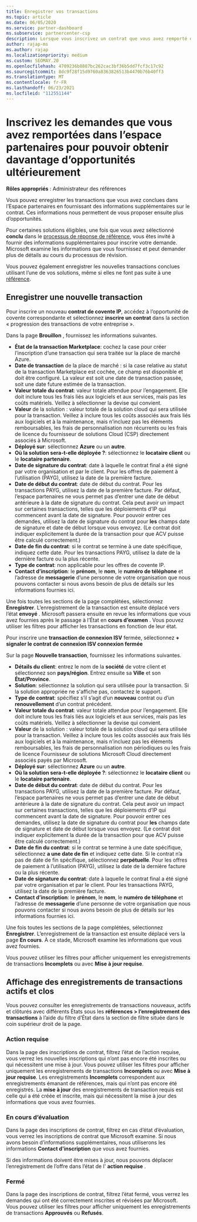 ```yaml
---
title: Enregistrer vos transactions
ms.topic: article
ms.date: 06/05/2020
ms.service: partner-dashboard
ms.subservice: partnercenter-csp
description: Lorsque vous inscrivez un contrat que vous avez remporté dans l’espace partenaires, Microsoft vous offre plus d’opportunités à l’avenir.
author: rajap-ms
ms.author: rajap
ms.localizationpriority: medium
ms.custom: SEOMAY.20
ms.openlocfilehash: 4709236b8887bc262cac3bf36b5dd7fcf3c17c92
ms.sourcegitcommit: 8dc9f28f15d9760a8363826513b4470b76b40ff3
ms.translationtype: MT
ms.contentlocale: fr-FR
ms.lasthandoff: 06/23/2021
ms.locfileid: "112551144"
---
```

# <a name="register-deals-youve-won-in-partner-center-so-you-can-get-more-opportunities-later"></a>Inscrivez les demandes que vous avez remportées dans l’espace partenaires pour pouvoir obtenir davantage d’opportunités ultérieurement

**Rôles appropriés** : Administrateur des références

Vous pouvez enregistrer les transactions que vous avez conclues dans l’Espace partenaires en fournissant des informations supplémentaires sur le contrat. Ces informations nous permettent de vous proposer ensuite plus d’opportunités.

Pour certaines solutions éligibles, une fois que vous avez sélectionné **conclu** dans le [processus de réponse de référence](manage-leads.md), vous êtes invité à fournir des informations supplémentaires pour inscrire votre demande. Microsoft examine les informations que vous fournissez et peut demander plus de détails au cours du processus de révision.

Vous pouvez également enregistrer les nouvelles transactions conclues utilisant l’une de vos solutions, même si elles ne font pas suite à une [référence](referrals.md).

## <a name="register-a-new-deal"></a>Enregistrer une nouvelle transaction

Pour inscrire un nouveau **contrat de covente IP**, accédez à l’opportunité de covente correspondante et sélectionnez **inscrire un contrat** dans la section « progression des transactions de votre entreprise ».

Dans la page **Brouillon** , fournissez les informations suivantes.

- **État de la transaction Marketplace**: cochez la case pour créer l’inscription d’une transaction qui sera traitée sur la place de marché Azure.
- **Date de transaction** de la place de marché : si la case relative au statut de la transaction Marketplace est cochée, ce champ est disponible et doit être configuré. La valeur est soit une date de transaction passée, soit une date future estimée de la transaction.
- **Valeur totale du contrat**: valeur totale attendue pour l’engagement. Elle doit inclure tous les frais liés aux logiciels et aux services, mais pas les coûts matériels. Veillez à sélectionner la devise qui convient.
- **Valeur** de la solution : valeur totale de la solution cloud qui sera utilisée pour la transaction. Veillez à inclure tous les coûts associés aux frais liés aux logiciels et à la maintenance, mais n’incluez pas les éléments remboursables, les frais de personnalisation non récurrents ou les frais de licence du fournisseur de solutions Cloud (CSP) directement associés à Microsoft.
- **Déployé sur**: sélectionnez **Azure** ou un **autre**.
- **Où la solution sera-t-elle déployée ?**: sélectionnez le **locataire client** ou le **locataire partenaire**.
- **Date de signature du contrat**: date à laquelle le contrat final a été signé par votre organisation et par le client. Pour les offres de paiement à l’utilisation (PAYG), utilisez la date de la première facture.
- **Date de début du contrat**: date de début du contrat. Pour les transactions PAYG, utilisez la date de la première facture. Par défaut, l’espace partenaires ne vous permet pas d’entrer une date de début antérieure à la date de signature du contrat. Cela peut avoir un impact sur certaines transactions, telles que les déploiements d’IP qui commencent avant la date de signature. Pour pouvoir entrer ces demandes, utilisez la date de signature du contrat pour **les** champs date de signature et date de début lorsque vous envoyez. (Le contrat doit indiquer explicitement la durée de la transaction pour que ACV puisse être calculé correctement.)
- **Date de fin du contrat**: si le contrat se termine à une date spécifique, indiquez cette date. Pour les transactions PAYG, utilisez la date de la dernière facture ou la plus récente.
- **Type de contrat**: non applicable pour les offres de covente IP.
- **Contact d’inscription**: le **prénom**, le **nom**, le **numéro de téléphone** et l’adresse de **messagerie** d’une personne de votre organisation que nous pouvons contacter si nous avons besoin de plus de détails sur les informations fournies ici.

Une fois toutes les sections de la page complétées, sélectionnez **Enregistrer**. L’enregistrement de la transaction est ensuite déplacé vers l’état **envoyé** . Microsoft passera ensuite en revue les informations que vous avez fournies après le passage à l’État en **cours d’examen** . Vous pouvez utiliser les filtres pour afficher les transactions en fonction de leur état.

Pour inscrire une **transaction de connexion ISV** fermée, sélectionnez **+ signaler le contrat de connexion ISV connexion fermée**

Sur la page **Nouvelle transaction**, fournissez les informations suivantes.

- **Détails du client**: entrez le nom de la **société** de votre client et sélectionnez son **pays/région**. Entrez ensuite sa **Ville** et son **État/Province**.
- **Solution**: sélectionnez la solution qui sera utilisée pour la transaction. Si la solution appropriée ne s'affiche pas, contactez le support.
- **Type de contrat**: spécifiez s’il s’agit d’un **nouveau** contrat ou d’un **renouvellement** d’un contrat précédent.
- **Valeur totale du contrat**: valeur totale attendue pour l’engagement. Elle doit inclure tous les frais liés aux logiciels et aux services, mais pas les coûts matériels. Veillez à sélectionner la devise qui convient.
- **Valeur** de la solution : valeur totale de la solution cloud qui sera utilisée pour la transaction. Veillez à inclure tous les coûts associés aux frais liés aux logiciels et à la maintenance, mais n’incluez pas les éléments remboursables, les frais de personnalisation non périodiques ou les frais de licence Fournisseur de solutions Microsoft Cloud directement associés payés par Microsoft.
- **Déployé sur**: sélectionnez **Azure** ou un **autre**.
- **Où la solution sera-t-elle déployée ?**: sélectionnez le **locataire client** ou le **locataire partenaire**.
- **Date de début du contrat**: date de début du contrat. Pour les transactions PAYG, utilisez la date de la première facture. Par défaut, l’espace partenaires ne vous permet pas d’entrer une date de début antérieure à la date de signature du contrat. Cela peut avoir un impact sur certaines transactions, telles que les déploiements d’IP qui commencent avant la date de signature. Pour pouvoir entrer ces demandes, utilisez la date de signature du contrat pour **les** champs date de signature et date de début lorsque vous envoyez. (Le contrat doit indiquer explicitement la durée de la transaction pour que ACV puisse être calculé correctement.)
- **Date de fin du contrat**: si le contrat se termine à une date spécifique, sélectionnez **a une date de fin** et indiquez cette date. Si le contrat n’a pas de date de fin spécifique, sélectionnez **perpétuelle**. Pour les offres de paiement à l’utilisation (PAYG), utilisez la date de la dernière facture ou la plus récente.
- **Date de signature du contrat**: date à laquelle le contrat final a été signé par votre organisation et par le client. Pour les transactions PAYG, utilisez la date de la première facture.
- **Contact d’inscription**: le **prénom**, le **nom**, le **numéro de téléphone** et l’adresse de **messagerie** d’une personne de votre organisation que nous pouvons contacter si nous avons besoin de plus de détails sur les informations fournies ici.

Une fois toutes les sections de la page complétées, sélectionnez **Enregistrer**. L’enregistrement de la transaction est ensuite déplacé vers la page **En cours**. À ce stade, Microsoft examine les informations que vous avez fournies.

Vous pouvez utiliser les filtres pour afficher uniquement les enregistrements de transactions **Incomplets** ou avec **Mise à jour requise**.

## <a name="viewing-active-and-closed-deal-registrations"></a>Affichage des enregistrements de transactions actifs et clos

Vous pouvez consulter les enregistrements de transactions nouveaux, actifs et clôturés avec différents États sous les **références > l’enregistrement des transactions** à l’aide du filtre d’État dans la section de filtre située dans le coin supérieur droit de la page.

### <a name="action-required"></a>Action requise

Dans la page des inscriptions de contrat, filtrez l’état de l’action requise, vous verrez les nouvelles inscriptions qui n’ont pas encore été inscrites ou qui nécessitent une mise à jour. Vous pouvez utiliser les filtres pour afficher uniquement les enregistrements de transactions **Incomplets** ou avec **Mise à jour requise**. Les enregistrements **Incomplets** correspondent aux enregistrements émanant de références, mais qui n’ont pas encore été enregistrés. La **mise à jour** des enregistrements de transaction requis est celle qui a été créée et inscrite, mais qui nécessitent la mise à jour des informations que vous avez fournies.

### <a name="under-review"></a>En cours d’évaluation

Dans la page des inscriptions de contrat, filtrez en cas d’état d’évaluation, vous verrez les inscriptions de contrat que Microsoft examine. Si nous avons besoin d’informations supplémentaires, nous utiliserons les informations **Contact d'inscription** que vous avez fournies.

Si des informations doivent être mises à jour, nous pouvons déplacer l’enregistrement de l’offre dans l’état de l' **action requise** .

### <a name="closed"></a>Fermé

Dans la page des inscriptions de contrat, filtrez l’état fermé, vous verrez les demandes qui ont été correctement inscrites et révisées par Microsoft. Vous pouvez utiliser les filtres pour afficher uniquement les enregistrements de transactions **Approuvés** ou **Refusés**.
